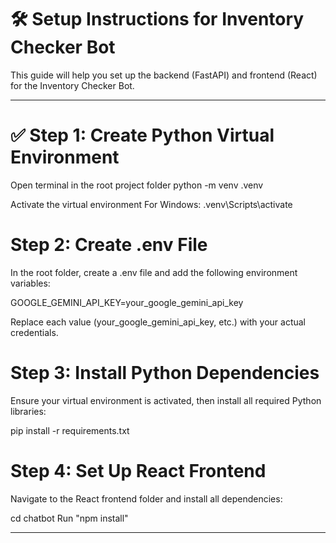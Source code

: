 # 🛠️ Setup Instructions for Inventory Checker Bot

This guide will help you set up the backend (FastAPI) and frontend (React) for the Inventory Checker Bot.

---

# ✅ Step 1: Create Python Virtual Environment


Open terminal in the root project folder
python -m venv .venv

Activate the virtual environment
For Windows:
.venv\Scripts\activate



# Step 2: Create .env File
In the root folder, create a .env file and add the following environment variables:

GOOGLE_GEMINI_API_KEY=your_google_gemini_api_key

Replace each value (your_google_gemini_api_key, etc.) with your actual credentials.

# Step 3: Install Python Dependencies
Ensure your virtual environment is activated, then install all required Python libraries:

pip install -r requirements.txt

# Step 4: Set Up React Frontend
Navigate to the React frontend folder and install all dependencies:

cd chatbot 
Run "npm install"


---




